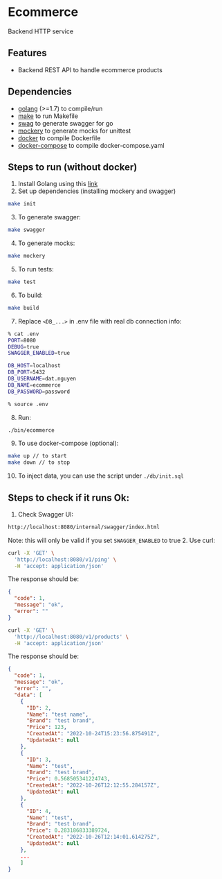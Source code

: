 # Ecommerce

Backend HTTP service

## Features

- Backend REST API to handle ecommerce products

## Dependencies

- [golang](https://golang.org/) (>=1.7) to compile/run
- [make]() to run Makefile
- [swag](https://github.com/swaggo/swag) to generate swagger for go
- [mockery](https://github.com/vektra/mockery) to generate mocks for unittest
- [docker](https://www.docker.com/) to compile Dockerfile
- [docker-compose](https://docs.docker.com/compose/) to compile docker-compose.yaml

## Steps to run (without docker)
1. Install Golang using this [link](https://go.dev/)
2. Set up dependencies (installing mockery and swagger)
```sh
make init
```
3. To generate swagger:
```sh
make swagger
```
4. To generate mocks:
```sh
make mockery
```
5. To run tests:
```sh
make test
```
6. To build:
```sh
make build
```
7. Replace `<DB_...>` in .env file with real db connection info:
```sh
% cat .env
PORT=8080
DEBUG=true
SWAGGER_ENABLED=true

DB_HOST=localhost
DB_PORT=5432
DB_USERNAME=dat.nguyen
DB_NAME=ecommerce
DB_PASSWORD=password

% source .env
```
8. Run:
```sh
./bin/ecommerce
```
9. To use docker-compose (optional):
```sh
make up // to start
make down // to stop
```
10. To inject data, you can use the script under `./db/init.sql`
## Steps to check if it runs Ok:
1. Check Swagger UI:
```sh
http://localhost:8080/internal/swagger/index.html
```
Note: this will only be valid if you set `SWAGGER_ENABLED` to true
2. Use curl:
```sh
curl -X 'GET' \
  'http://localhost:8080/v1/ping' \
  -H 'accept: application/json'
```

The response should be:
```json
{
  "code": 1,
  "message": "ok",
  "error": ""
}
```

```sh
curl -X 'GET' \
  'http://localhost:8080/v1/products' \
  -H 'accept: application/json'
```
The response should be:
```json
{
  "code": 1,
  "message": "ok",
  "error": "",
  "data": [
    {
      "ID": 2,
      "Name": "test name",
      "Brand": "test brand",
      "Price": 123,
      "CreatedAt": "2022-10-24T15:23:56.875491Z",
      "UpdatedAt": null
    },
    {
      "ID": 3,
      "Name": "test",
      "Brand": "test brand",
      "Price": 0.568505341224743,
      "CreatedAt": "2022-10-26T12:12:55.284157Z",
      "UpdatedAt": null
    },
    {
      "ID": 4,
      "Name": "test",
      "Brand": "test brand",
      "Price": 0.283186833389724,
      "CreatedAt": "2022-10-26T12:14:01.614275Z",
      "UpdatedAt": null
    },
    ...
    ]
}
```